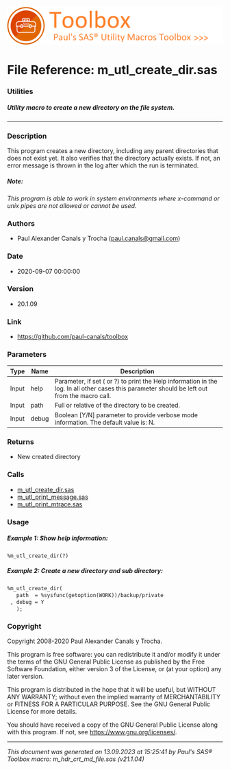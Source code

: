 ![../../misc/images/doc_banner.png](../../misc/images/doc_banner.png)
# 
# File Reference: m_utl_create_dir.sas

### Utilities

##### Utility macro to create a new directory on the file system.

***

### Description
This program creates a new directory, including any parent directories that does not exist yet. It also verifies that the directory actually exists. If not, an error message is thrown in the log after which the run is terminated.

##### *Note:*
*This program is able to work in system environments where x-command or unix pipes are not allowed or cannot be used.*

### Authors
* Paul Alexander Canals y Trocha (paul.canals@gmail.com)

### Date
* 2020-09-07 00:00:00

### Version
* 20.1.09

### Link
* https://github.com/paul-canals/toolbox

### Parameters
| Type | Name | Description |
| ---- | ---- | ----------- |
| Input | help | Parameter, if set ( or ?) to print the Help information in the log. In all other cases this parameter should be left out from the macro call. |
| Input | path | Full or relative of the directory to be created. |
| Input | debug | Boolean [Y/N] parameter to provide verbose mode information. The default value is: N. |

### Returns
* New created directory

### Calls
* [m_utl_create_dir.sas](m_utl_create_dir.md)
* [m_utl_print_message.sas](m_utl_print_message.md)
* [m_utl_print_mtrace.sas](m_utl_print_mtrace.md)

### Usage

##### Example 1: Show help information:
```sas
%m_utl_create_dir(?)
```

##### Example 2: Create a new directory and sub directory:
```sas
%m_utl_create_dir(
   path  = %sysfunc(getoption(WORK))/backup/private
 , debug = Y
   );
```

### Copyright
Copyright 2008-2020 Paul Alexander Canals y Trocha. 
 
This program is free software: you can redistribute it and/or modify 
it under the terms of the GNU General Public License as published by 
the Free Software Foundation, either version 3 of the License, or 
(at your option) any later version. 
 
This program is distributed in the hope that it will be useful, 
but WITHOUT ANY WARRANTY; without even the implied warranty of 
MERCHANTABILITY or FITNESS FOR A PARTICULAR PURPOSE. See the 
GNU General Public License for more details. 
 
You should have received a copy of the GNU General Public License 
along with this program. If not, see <https://www.gnu.org/licenses/>. 


***
*This document was generated on 13.09.2023 at 15:25:41  by Paul's SAS&reg; Toolbox macro: m_hdr_crt_md_file.sas (v21.1.04)*
